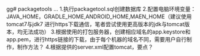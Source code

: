 gg# packagetools
...
1.执行packagetool.sql创建数据库
2.配置电脑环境变量：JAVA_HOME，GRADLE_HOME,ANDROID_HOME,MAEN_HOME（建议使用tomcat7与jdk7 进行https下载通信，笔者尝试使用更高版本的jdk与tomcat版本，均无法成功）
3.根据使用的打包服务器，创建相应域名的app.keystore和app.pem，进行https链接的下载，由于每个机器的域名不同，需要用户自行制作，制作方法？
4.根据提供的server.xml配置tomcat，要点？